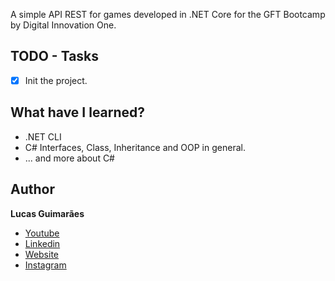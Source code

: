 A simple API REST for games developed in .NET Core for the GFT Bootcamp by Digital Innovation One.

## TODO - Tasks

- [x] Init the project.

## What have I learned?

- .NET CLI
- C# Interfaces, Class, Inheritance and OOP in general.
- ... and more about C#

## Author

**Lucas Guimarães**

- [Youtube](https://www.youtube.com/channel/UCyvw5MVEOueAyE2PqNXVkYw)
- [Linkedin](https://www.linkedin.com/in/lucas-guimar%C3%A3es-rocha-a30282132/)
- [Website](https://lgrdev.com/)
- [Instagram](https://www.instagram.com/guimaraes_lucasrocha/)
